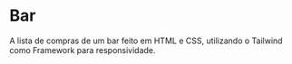 # Bar
A lista de compras de um bar feito em HTML e CSS, utilizando o Tailwind como Framework para responsividade.
